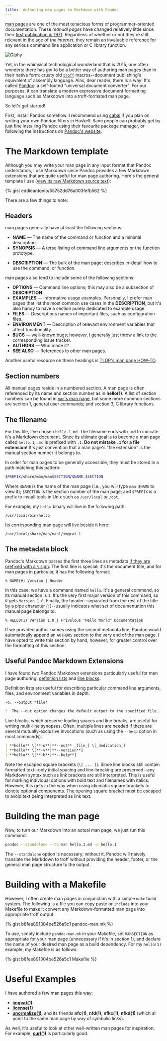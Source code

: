 ```yaml
---
title:  Authoring man pages in Markdown with Pandoc
---
```


[man pages][man page] are one of the most tenacious forms of
programmer-oriented documentation. These _manual pages_ have changed
relatively little since their [first publication in 1971][ken&dmr].
Regardless of whether or not they're still relevant in the age of *the
internet*, they remain an invaluable reference for any serious command
line application or C library function.

![Giphy](http://media2.giphy.com/media/WQD6NEEsVTvxK/giphy.gif)

Yet, in the whimsical technological wonderland that is 2015, one often
wonders: there has *got* to be a better way of authoring man pages than
in their native form: crusty old [`troff`][troff] macros--document
publishing's equivalent of assembly language. Alas, dear reader, there is
a way! It's called [Pandoc][]: a self-touted "universal document
converter". For our purposes, it can translate a modern expressive
document formatting language such as Markdown into a troff-formated man
page.

So let's get started!

First, install Pandoc somehow. I recommend using [cabal][] if you plan
on writing your own Pandoc filters in Haskell. Sane people can probably
get by just fine installing Pandoc using their favourite package
manager, or following the instructions on [Pandoc's website][installing
pandoc].

The Markdown template
=====================

Although you may write your man page in any input format that Pandoc
understands, I use Markdown since Pandoc provides a few Markdown
extensions that are quite useful for man page authoring. Here's the
general template I use ([view its raw Markdown source text][view raw]):

{% gist eddieantonio/55752dd76a003fefb562 %}

There are a few things to note:

Headers
-------

man pages generally have at least the following sections:

 * **NAME** — The name of the command or function and a minimal
   description.
 * **SYNOPSIS** — A terse listing of command line arguments or the
   function prototype.
 - **DESCRIPTION** — The bulk of the man page; describes in-detail how
   to use the command, or function.

man pages also tend to include some of the following sections:

 * **OPTIONS** — Command line options; this may also be a subsection of
   **DESCRIPTION**.
 * **EXAMPLES** — Informative usage examples. Personally, I prefer man
   pages that list the most common use cases in the **DESCRIPTION**, but
   it's also handy to have a section purely dedicated to example usage.
 * **FILES** — Descriptions names of important files, such as
   configuration files.
 * **ENVIRONMENT** — Description of relevant environment variables that affect
   functionality.
 * **BUGS** — well-known bugs; however, I generally just throw a link to
   the corresponding issue tracker.
 * **AUTHORS** — Who made it?
 * **SEE ALSO** — References to other man pages.

Another useful resource on these headings is [TLDP's man page
HOW-TO][tldp].

Section numbers
-------------------

All manual pages reside in a numbered section. A man page is often
referenced by its name and section number as in **hello(1)**. A list
of section numbers can be found in [`man`'s man page][man man], but some
more common sections are section 1, general user commands; and section
3, C library functions.

The filename
------------

For this file, I've chosen `hello.1.md`. The filename ends with `.md` to
indicate it's a Markdown document. Since its ultimate goal is to become
a man page called `hello.1`, `.md` is prefixed with `.1`. **Do not
mistake `.1` for a file extension!** It's just convention that a man
page's "file extension" is the manual section number it belongs to.

In order for man pages to be generally accessible, they must be
stored in a path matching this pattern:

~~~ sh
$PREFIX/share/man/man$SECTION/$NAME.$SECTION
~~~

Where `$NAME` is the name of the man page (i.e., you will type `man
$NAME` to view it); `$SECTION` is the section number of the man page;
and `$PREFIX` is a prefix to install tools in Unix such as `/usr/local`
or `/opt`.

For example, my `hello` binary will live in the following path:

    /usr/local/bin/hello

Its corresponding man page will live beside it here:

    /usr/local/share/man/man1/imgcat.1

The metadata block
------------------

Pandoc's Markdown parses the first three lines as metadata [if they are
prefixed with a `%` sign][metadata blocks]. The first line is special:
it's the document title, and for man pages in particular, it has
the following format:

    % NAME(#) Version | Header

In this case, we have a command named `hello`. It's a general command,
so its manual section is `1`. It's the very first major version of this
command, so it gets `Version 1.0`. Finally, the header--separated from
the rest of the title by a pipe character (`|`)--usually indicates
what set of documentation this manual page belongs to.

    % HELLO(1) Version 1.0 | Frivolous "Hello World" Documentation

If we provided author names using the second metadata line, Pandoc would
automatically append an `AUTHORS` section to the very end of the man
page. I have opted to write this section by hand, however, for greater
control over the formatting of this section.

Useful Pandoc Markdown Extensions
---------------------------------

I have found two Pandoc Markdown extensions particularly useful for man
page authoring: [definition lists][] and [line blocks][].

Definition lists are useful for describing particular command line
arguments, files, and environment variables in depth.

~~~ markdown
-o, --output *file*

:  The --out option changes the default output to the specified file...
~~~

Line blocks, which preserve leading spaces and line breaks, are useful
for writing multi-line synopses. Often, multiple lines are needed if
there are several mutually-exclusive invocations (such as using the
`--help` option in most commands).

~~~ markdown
| **hello** \[**-o**|**--out** _file_] \[_dedication_]
| **hello** \[**-v**|**--version**]
| **hello** \[**-h**|**--help**]
~~~

Note the escaped square brackets (`\[ ... ]`). Since line blocks still
contain formatted text--only initial spacing and line-breaking are
preserved--any Markdown syntax such as link brackets are still
interpreted. This is useful for marking individual options with bold
text and filenames with italics. However, this gets in the way when
using idiomatic square brackets to denote optional components. The
opening square bracket must be escaped to avoid text being interpreted
as link text.

Building the man page
=====================

Now, to turn our Markdown into an actual man page, we just run this
command:

~~~ sh
pandoc --standalone --to man hello.1.md -o hello.1
~~~

The `--standalone` option is necessary; without it, Pandoc will
naïvely translate the Markdown to troff without providing the header,
footer, or the general man page structure to the output.

Building with a Makefile
========================

However, I often create man pages in conjunction with a simple `make`
build system. The following is a file you can copy paste or `include`
into your Makefile to make it convert any Markdown-formatted man page
into appropriate troff output.

{% gist b8fee891304be526a5c1 pandoc-man.mk %}

To use, simply include `pandoc-man.mk` in your Makefile, set
`MANSECTION` as appropriate for your man page (unnecessary if it's in
section 1), and declare the name of your desired man page as a build
dependency. For my `hello(1)` example, my Makefile is as follows:

{% gist b8fee891304be526a5c1 Makefile %}

Useful Examples
===============

I have authored a few man pages this way:

 - **[imgcat(1)][imgcat]**
 - **[license(1)][license]**
 - **[unormalize(1)][unormalize]**, and its friends **nfc(1)**,
   **nfd(1)**, **nfkc(1)**, **nfkd(1)** (which all point to the same man
   page by way of symbolic links).

As well, it's useful to look at other well-written man pages for
inspiration. For example, **[curl(1)][curl]** is particularly good.

[cabal]: https://www.haskell.org/cabal/
[curl man page]: http://curl.haxx.se/docs/manpage.html
[curl]: http://curl.haxx.se/docs/manpage.html
[definition lists]: http://pandoc.org/README.html#definition-lists
[imgcat]: https://github.com/eddieantonio/imgcat/blob/master/doc/imgcat.1.md
[installing pandoc]: http://pandoc.org/installing.html
[ken&dmr]: https://www.bell-labs.com/usr/dmr/www/manintro.html
[license]: https://github.com/eddieantonio/license/blob/master/license.1.md
[line blocks]: http://pandoc.org/README.html#line-blocks
[man man]: http://linux.die.net/man/1/man
[man page]: https://en.wikipedia.org/wiki/Man_page
[metadata blocks]: http://pandoc.org/README.html#metadata-blocks
[Pandoc]: http://pandoc.org/
[tldp]: http://www.tldp.org/HOWTO/Man-Page/q3.html
[troff]: https://en.wikipedia.org/wiki/Troff
[unormalize]: https://github.com/eddieantonio/unormalize/blob/master/man/unormalize.1.md
[view raw]: https://gist.githubusercontent.com/eddieantonio/55752dd76a003fefb562/raw/38f6eb9de250feef22ff80da124b0f439fba432d/hello.1.md
